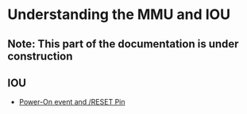 # Understanding the MMU and IOU

## Note: This part of the documentation is under construction

## IOU
 - [Power-On event and /RESET Pin](reset-and-power-on.md)